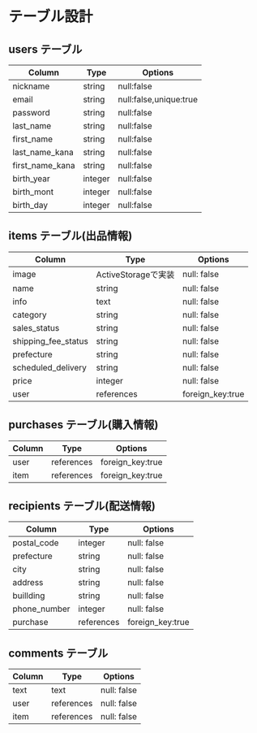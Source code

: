 # テーブル設計

## users テーブル

| Column          | Type    | Options                |
| --------------- | ------- | ---------------------- |
| nickname        | string  | null:false             |
| email           | string  | null:false,unique:true |
| password        | string  | null:false             |
| last_name       | string  | null:false             |
| first_name      | string  | null:false             |
| last_name_kana  | string  | null:false             |
| first_name_kana | string  | null:false             |
| birth_year      | integer | null:false             |
| birth_mont      | integer | null:false             |
| birth_day       | integer | null:false             |

## items テーブル(出品情報)

| Column              | Type                 | Options          |
| ------------------- | -------------------- | ---------------- |
| image               | ActiveStorageで実装   | null: false      |
| name                | string               | null: false      |
| info                | text                 | null: false      |
| category            | string               | null: false      |
| sales_status        | string               | null: false      |
| shipping_fee_status | string               | null: false      |
| prefecture          | string               | null: false      |
| scheduled_delivery  | string               | null: false      |
| price               | integer              | null: false      |
| user                | references           | foreign_key:true |

## purchases テーブル(購入情報)

| Column                | Type                 | Options          |
| --------------------- | -------------------- | ---------------- |
| user                  | references           | foreign_key:true |
| item                  | references           | foreign_key:true |

## recipients テーブル(配送情報)

| Column       | Type       | Options          |
| ------------ | ---------- | ---------------- |
| postal_code  | integer    | null: false      |
| prefecture   | string     | null: false      |
| city         | string     | null: false      |
| address      | string     | null: false      |
| buillding    | string     | null: false      |
| phone_number | integer    | null: false      |
| purchase     | references | foreign_key:true |

## comments テーブル

| Column    | Type       | Options     |
| --------- | ---------- | ----------- |
| text      | text       | null: false |
| user      | references | null: false |
| item      | references | null: false |
